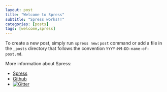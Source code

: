 ```yaml
---
layout: post
title: "Welcome to Spress"
subtitle: "Spress works!!"
categories: [posts]
tags: [welcome,spress]
---
```

To create a new post, simply run `spress new:post` command or add a file
in the `_posts` directory that follows the convention `YYYY-MM-DD-name-of-post.md`.

More information about Spress:

* [Spress](http://spress.yosymfony.com)
* [Github](http://github.com/spress)
* [![Gitter](https://badges.gitter.im/Join%20Chat.svg)](https://gitter.im/spress/Spress?utm_source=badge&utm_medium=badge&utm_campaign=pr-badge)